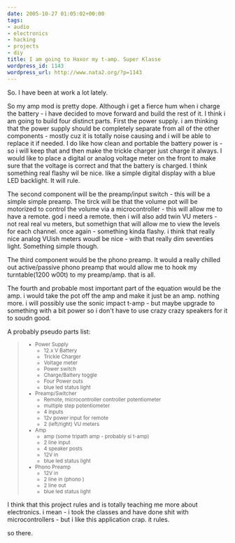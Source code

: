 ```yaml
---
date: 2005-10-27 01:05:02+00:00
tags:
- audio
- electronics
- hacking
- projects
- diy
title: I am going to Haxor my t-amp. Super Klasse
wordpress_id: 1143
wordpress_url: http://www.nata2.org/?p=1143
---
```


So. I have been at work a lot lately. 


So my amp mod is pretty dope. Although i get a fierce hum when i charge the battery - i have decided to move forward and build the rest of it. I think i am going to build four distinct parts. First the power supply. i am thinking that the power supply should be completely separate from all of the other components - mostly cuz it is totally noise causing and i will be able to replace it if needed. I do like how clean and portable the battery power is - so i will keep that and then make the trickle charger just charge it always. I would like to place a digital or analog voltage meter on the front to make sure that the voltage is correct and that the battery is charged. I think something real flashy wil be nice. like a simple digital display with a blue LED backlight. It will rule. 

The second component will be the preamp/input switch - this will be a simple simple preamp. The tirck will be that the volume pot will be motorized to control the volume via a microcontroller - this will allow me to have a remote. god i need a remote. then i will also add twin VU meters - not real real vu meters, but somethign that will allow me to view the levels for each channel. once again - something kinda flashy. i think that really nice analog VUish meters woudl be nice - with that really dim seventies light. Something simple though. 

The third component would be the phono preamp. It would a really chilled out active/passive phono preamp that would allow me to hook my turntable(1200 w00t) to my preamp/amp. that is all. 

The fourth and probable most important part of the equation would be the amp. i would take the pot off the amp and make it just be an amp. nothing more. i will possibly use the sonic impact t-amp - but maybe upgrade to something with a bit power so i don't have to use crazy crazy speakers for it to soudn good. 

A probably pseudo parts list:
<blockquote>
<small>

<ul>
<li>Power Supply
<ul>
<li>12.x V Battery</li>
<li>Trickle Charger</li>
<li>Voltage meter</li>
<li>Power switch</li>
<li>Charge/Battery toggle</li>
<li>Four Power outs</li>
<li>blue led status light</li>

</ul>
</li>
<li>Preamp/Switcher<ul>
<li>Remote, microcontroller controller potentiometer</li>
<li>multiple step potentiometer</li>
<li>4 inputs</li>
<li>12v power input for remote</li>
<li>2 (left/right) VU meters</li>
</ul></li>

<li>Amp<ul>
<li>amp (some tripath amp - probably si t-amp)</li>
<li>2 line input</li>
<li>4 speaker posts</li>
<li>12V in</li>
<li>blue led status light</li>

</ul>
</li>

<li>Phono Preamp<ul>
<li>12V in</li>
<li>2 line in (phono )</li>
<li>2 line out</li>
<li>blue led status light</li>
</ul></li>
</small>
</blockquote>

I think that this project rules and is totally teaching me more about electronics. i mean - i took the classes and have done shit with microcontrollers - but i like this application crap. it rules. 

so there.